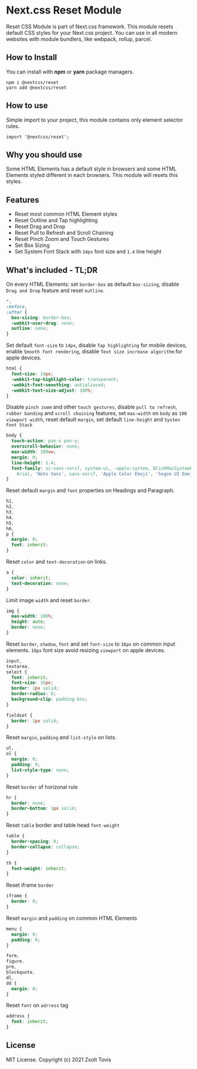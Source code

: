 # Next.css Reset Module

Reset CSS Module is part of Next.css framework. This module resets default CSS styles for your Next.css project.
You can use in all modern websites with module bundlers, like webpack, rollup, parcel.

## How to Install

You can install with **npm** or **yarn** package managers.

```
npm i @nextcss/reset
yarn add @nextcss/reset
```

## How to use

Simple import to your project, this module contains only element selector rules.

```
import '@nextcss/reset';
```

## Why you should use

Some HTML Elements has a default style in browsers and some HTML Elements styled different in each browsers. This module will resets this styles.

## Features

- Reset most common HTML Element styles
- Reset Outline and Tap highlighting
- Reset Drag and Drop
- Reset Pull to Refresh and Scroll Chaining
- Reset Pinch Zoom and Touch Gestures
- Set Box Sizing
- Set System Font Stack with `14px` font size and `1.4` line height

## What's included - TL;DR

On every HTML Elements: set `border-box` as default `box-sizing`, disable `Drag and Drop` feature and reset `outline`.

```css
*,
:before,
:after {
  box-sizing: border-box;
  -webkit-user-drag: none;
  outline: none;
}
```

Set default `font-size` to `14px`, disable `Tap highlighting` for mobile devices, enable `Smooth font rendering`, disable `Text size increase algorithm` for apple devices.

```css
html {
  font-size: 14px;
  -webkit-tap-highlight-color: transparent;
  -webkit-font-smoothing: antialiased;
  -webkit-text-size-adjust: 100%;
}
```

Disable `pinch zoom` and other `touch gestures`, disable `pull to refresh`, `rubber banding` and `scroll chaining` features, set `max-width` on `body` as `100 viewport width`, reset default `margin`, set default `line-height` and `Systen Font Stack`

```css
body {
  touch-action: pan-x pan-y;
  overscroll-behavior: none;
  max-width: 100vw;
  margin: 0;
  line-height: 1.4;
  font-family: ui-sans-serif, system-ui, -apple-system, BlinkMacSystemFont, 'Segoe UI', Roboto, 'Helvetica Neue',
    Arial, 'Noto Sans', sans-serif, 'Apple Color Emoji', 'Segoe UI Emoji', 'Segoe UI Symbol', 'Noto Color Emoji';
}
```

Reset default `margin` and `font` properties on Headings and Paragraph.

```css
h1,
h2,
h3,
h4,
h5,
h6,
p {
  margin: 0;
  font: inherit;
}
```

Reset `color` and `text-decoration` on links.

```css
a {
  color: inherit;
  text-decoration: none;
}
```

Limit image `width` and reset `border`.

```css
img {
  max-width: 100%;
  height: auto;
  border: none;
}
```

Reset `border`, `shadow`, `font` and set `font-size` to `16px` on common input elements. `16px` font size avoid resizing `viewport` on apple devices.

```css
input,
textarea,
select {
  font: inherit;
  font-size: 16px;
  border: 1px solid;
  border-radius: 0;
  background-clip: padding-box;
}

fieldset {
  border: 1px solid;
}
```

Reset `margin`, `padding` and `list-style` on lists.

```css
ul,
ol {
  margin: 0;
  padding: 0;
  list-style-type: none;
}
```

Reset `border` of horizonal rule

```css
hr {
  border: none;
  border-bottom: 1px solid;
}
```

Reset `table` border and table head `font-weight`

```css
table {
  border-spacing: 0;
  border-collapse: collapse;
}

th {
  font-weight: inherit;
}
```

Reset iframe `border`

```css
iframe {
  border: 0;
}
```

Reset `margin` and `padding` on common HTML Elements

```css
menu {
  margin: 0;
  padding: 0;
}

form,
figure,
pre,
blockquote,
dl,
dd {
  margin: 0;
}
```

Reset `font` on `adrress` tag

```css
address {
  font: inherit;
}
```

## License

MIT License. Copyright (c) 2021 Zsolt Tovis
